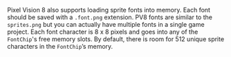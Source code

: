 Pixel Vision 8 also supports loading sprite fonts into memory. Each font should be saved with a `.font.png` extension. PV8 fonts are similar to the` sprites.png` but you can actually have multiple fonts in a single game project. Each font character is 8 x 8 pixels and goes into any of the `FontChip`'s free memory slots. By default, there is room for 512 unique sprite characters in the `FontChip`’s memory.

